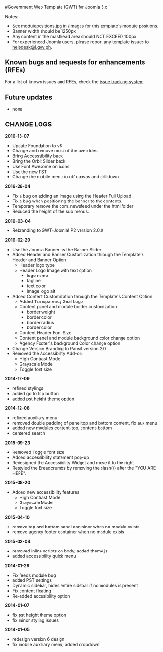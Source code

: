 #Government Web Template (GWT) for Joomla 3.x

Notes:
* See modulepositions.jpg in /images for this template's module positions.
* Banner width should be 1250px
* Any content in the masthead area should NOT EXCEED 100px.
* For experienced Joomla users, please report any template issues to helpdesk@i.gov.ph.

## Known bugs and requests for enhancements (RFEs)
For a list of known issues and RFEs, check the [issue tracking system](https://github.com/iGovPhil/gwt-joomla/issues).

## Future updates
- none

## CHANGE LOGS
**2016-13-07**
- Update Foundation to v6
- Change and remove most of the overrides
- Bring Accesssibility back
- Bring the Orbit Slider back
- Use Font Awesome on icons
- Use the new PST
- Change the mobile menu to off canvas and drilldown

**2016-26-04**
- Fix a bug on adding an image using the Header Full Upload
- Fix a bug when positioning the banner to the contents.
- Temporary remove the com_newsfeed under the html folder
- Reduced the height of the sub menus.

**2016-03-04**
- Rebranding to GWT-Joomla! P2 version 2.0.0

**2016-02-29**
- Use the Joomla Banner as the Banner Slider
- Added Header and Banner Customization through the Template's Header and Banner Option
	- Header logo type
	- Header Logo Image with text option 
		* logo name
		* tagline
		* text color
		* image logo alt
- Added Content Customization through the Template's Content Option
	- Added Transparency Seal Logo
	- Content panel and module border customization 
		* border weight
		* border color
		* border radius
		* border color
	- Content Header Font Size
	- Content panel and module background color change option
	- Agency Footer's background Color change option
- Change Version Branding to Pansit version 2.0
- Removed the Accessibility Add-on
	- High Contrast Mode
	- Grayscale Mode
	- Toggle font size

**2014-12-09**
- refined stylings
- added go to top button
- added pst height theme option

**2014-12-08**
- refined auxiliary menu
- removed double padding of panel top and bottom content, fix aux menu
- added new modules content-top, content-bottom
- centered search

**2015-09-23**
- Removed Toggle font size
- Added accessibility statement pop-up
- Redesigned the Accessibility Widget and move it to the right
- Restyled the Breadcrumbs by removing the slash(/) after the "YOU ARE HERE".

**2015-08-20**
- Added new accessibility features
  - High Contrast Mode
  - Grayscale Mode
  - Toggle font size

**2015-04-10**
- remove top and bottom panel container when no module exists
- remove agency footer container when no module exists

**2015-02-04**
- removed inline scripts on body, added theme.js
- added accessibility quick menu

**2014-01-29**
- Fix feeds module bug
- added PST settings
- Dynamic sidebar, hides entire sidebar if no modules is present
- Fix content floating
- Re-added accesibility option

**2014-01-07**
- fix pst height theme option
- fix minor styling issues

**2014-01-05**
- redesign version 6 design
- fix mobile auxiliary menu, added dropdown

